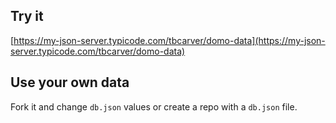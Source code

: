 ## Try it

[https://my-json-server.typicode.com/tbcarver/domo-data](https://my-json-server.typicode.com/tbcarver/domo-data)

## Use your own data

Fork it and change `db.json` values or create a repo with a `db.json` file.
